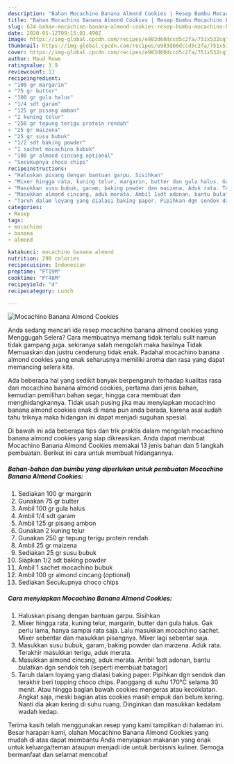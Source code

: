 ```yaml
---
description: "Bahan Mocachino Banana Almond Cookies | Resep Bumbu Mocachino Banana Almond Cookies Yang Sempurna"
title: "Bahan Mocachino Banana Almond Cookies | Resep Bumbu Mocachino Banana Almond Cookies Yang Sempurna"
slug: 624-bahan-mocachino-banana-almond-cookies-resep-bumbu-mocachino-banana-almond-cookies-yang-sempurna
date: 2020-05-12T09:15:01.490Z
image: https://img-global.cpcdn.com/recipes/e983d60dccd5c2fa/751x532cq70/mocachino-banana-almond-cookies-foto-resep-utama.jpg
thumbnail: https://img-global.cpcdn.com/recipes/e983d60dccd5c2fa/751x532cq70/mocachino-banana-almond-cookies-foto-resep-utama.jpg
cover: https://img-global.cpcdn.com/recipes/e983d60dccd5c2fa/751x532cq70/mocachino-banana-almond-cookies-foto-resep-utama.jpg
author: Maud Rowe
ratingvalue: 3.9
reviewcount: 11
recipeingredient:
- "100 gr margarin"
- "75 gr butter"
- "100 gr gula halus"
- "1/4 sdt garam"
- "125 gr pisang ambon"
- "2 kuning telur"
- "250 gr tepung terigu protein rendah"
- "25 gr maizena"
- "25 gr susu bubuk"
- "1/2 sdt baking powder"
- "1 sachet mocachino bubuk"
- "100 gr almond cincang optional"
- "Secukupnya choco chips"
recipeinstructions:
- "Haluskan pisang dengan bantuan garpu. Sisihkan"
- "Mixer hingga rata, kuning telur, margarin, butter dan gula halus. Gak perlu lama, hanya sampai rata saja. Lalu masukkan mocachino sachet. Mixer sebentar dan masukkan pisangnya. Mixer lagi sebentar saja."
- "Masukkan susu bubuk, garam, baking powder dan maizena. Aduk rata. Terakhir masukkan terigu, aduk merata."
- "Masukkan almond cincang, aduk merata. Ambil 1sdt adonan, bantu bulatkan dgn sendok teh (seperti membuat batagor)"
- "Taruh dalam loyang yang dialasi baking paper. Pipihkan dgn sendok dan terakhir beri topping choco chips. Panggang di suhu 170°C selama 30 menit. Atau hingga bagian bawah cookies mengeras atau kecoklatan. Angkat saja, meski bagian atas cookies masih empuk dan belum kering. Nanti dia akan kering di suhu ruang. Dinginkan dan masukkan kedalam wadah kedap."
categories:
- Resep
tags:
- mocachino
- banana
- almond

katakunci: mocachino banana almond 
nutrition: 290 calories
recipecuisine: Indonesian
preptime: "PT19M"
cooktime: "PT48M"
recipeyield: "4"
recipecategory: Lunch

---
```



![Mocachino Banana Almond Cookies](https://img-global.cpcdn.com/recipes/e983d60dccd5c2fa/751x532cq70/mocachino-banana-almond-cookies-foto-resep-utama.jpg)

Anda sedang mencari ide resep mocachino banana almond cookies yang Menggugah Selera? Cara membuatnya memang tidak terlalu sulit namun tidak gampang juga. sekiranya salah mengolah maka hasilnya Tidak Memuaskan dan justru cenderung tidak enak. Padahal mocachino banana almond cookies yang enak seharusnya memiliki aroma dan rasa yang dapat memancing selera kita.

Ada beberapa hal yang sedikit banyak berpengaruh terhadap kualitas rasa dari mocachino banana almond cookies, pertama dari jenis bahan, kemudian pemilihan bahan segar, hingga cara membuat dan menghidangkannya. Tidak usah pusing jika mau menyiapkan mocachino banana almond cookies enak di mana pun anda berada, karena asal sudah tahu triknya maka hidangan ini dapat menjadi suguhan spesial.




Di bawah ini ada beberapa tips dan trik praktis dalam mengolah mocachino banana almond cookies yang siap dikreasikan. Anda dapat membuat Mocachino Banana Almond Cookies memakai 13 jenis bahan dan 5 langkah pembuatan. Berikut ini cara untuk membuat hidangannya.

<!--inarticleads1-->

##### Bahan-bahan dan bumbu yang diperlukan untuk pembuatan Mocachino Banana Almond Cookies:

1. Sediakan 100 gr margarin
1. Gunakan 75 gr butter
1. Ambil 100 gr gula halus
1. Ambil 1/4 sdt garam
1. Ambil 125 gr pisang ambon
1. Gunakan 2 kuning telur
1. Gunakan 250 gr tepung terigu protein rendah
1. Ambil 25 gr maizena
1. Sediakan 25 gr susu bubuk
1. Siapkan 1/2 sdt baking powder
1. Ambil 1 sachet mocachino bubuk
1. Ambil 100 gr almond cincang (optional)
1. Sediakan Secukupnya choco chips




<!--inarticleads2-->

##### Cara menyiapkan Mocachino Banana Almond Cookies:

1. Haluskan pisang dengan bantuan garpu. Sisihkan
1. Mixer hingga rata, kuning telur, margarin, butter dan gula halus. Gak perlu lama, hanya sampai rata saja. Lalu masukkan mocachino sachet. Mixer sebentar dan masukkan pisangnya. Mixer lagi sebentar saja.
1. Masukkan susu bubuk, garam, baking powder dan maizena. Aduk rata. Terakhir masukkan terigu, aduk merata.
1. Masukkan almond cincang, aduk merata. Ambil 1sdt adonan, bantu bulatkan dgn sendok teh (seperti membuat batagor)
1. Taruh dalam loyang yang dialasi baking paper. Pipihkan dgn sendok dan terakhir beri topping choco chips. Panggang di suhu 170°C selama 30 menit. Atau hingga bagian bawah cookies mengeras atau kecoklatan. Angkat saja, meski bagian atas cookies masih empuk dan belum kering. Nanti dia akan kering di suhu ruang. Dinginkan dan masukkan kedalam wadah kedap.




Terima kasih telah menggunakan resep yang kami tampilkan di halaman ini. Besar harapan kami, olahan Mocachino Banana Almond Cookies yang mudah di atas dapat membantu Anda menyiapkan makanan yang enak untuk keluarga/teman ataupun menjadi ide untuk berbisnis kuliner. Semoga bermanfaat dan selamat mencoba!

